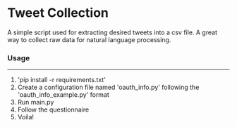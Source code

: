 # Tweet Collection
A simple script used for extracting desired tweets into a csv file. A great way to collect raw data for natural language processing. 

### Usage
------------
1. 'pip install -r requirements.txt'
2. Create a configuration file named 'oauth_info.py' following the 'oauth_info_example.py' format
3. Run main.py
4. Follow the questionnaire
5. Voila!
